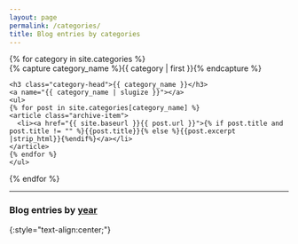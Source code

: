 ```yaml
---
layout: page
permalink: /categories/
title: Blog entries by categories
---
```



<div id="archives">
{% for category in site.categories %}
  <div class="archive-group">
    {% capture category_name %}{{ category | first }}{% endcapture %}
    <div id="#{{ category_name | slugize }}"></div>
    <p></p>
    
    <h3 class="category-head">{{ category_name }}</h3>
    <a name="{{ category_name | slugize }}"></a>
    <ul>
    {% for post in site.categories[category_name] %}
    <article class="archive-item">
      <li><a href="{{ site.baseurl }}{{ post.url }}">{% if post.title and post.title != "" %}{{post.title}}{% else %}{{post.excerpt |strip_html}}{%endif%}</a></li>
    </article>
    {% endfor %}
    </ul>
  </div>
{% endfor %}
</div>

<hr>
<h3>Blog entries by <a href="{{ site.baseurl }}/archive">year</a></h3>
{:style="text-align:center;"}